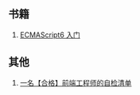 ## 书籍

1. [ECMAScript6 入门](http://es6.ruanyifeng.com/#README)

## 其他

1. [一名【合格】前端工程师的自检清单](https://juejin.im/post/5cc1da82f265da036023b628)
